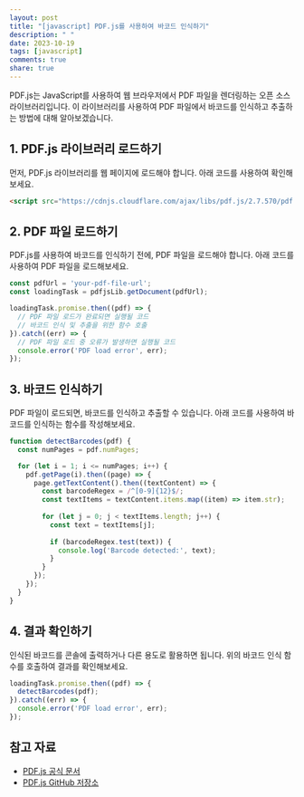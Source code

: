 ```yaml
---
layout: post
title: "[javascript] PDF.js를 사용하여 바코드 인식하기"
description: " "
date: 2023-10-19
tags: [javascript]
comments: true
share: true
---
```


PDF.js는 JavaScript를 사용하여 웹 브라우저에서 PDF 파일을 렌더링하는 오픈 소스 라이브러리입니다. 이 라이브러리를 사용하여 PDF 파일에서 바코드를 인식하고 추출하는 방법에 대해 알아보겠습니다.

## 1. PDF.js 라이브러리 로드하기

먼저, PDF.js 라이브러리를 웹 페이지에 로드해야 합니다. 아래 코드를 사용하여 확인해보세요.

```html
<script src="https://cdnjs.cloudflare.com/ajax/libs/pdf.js/2.7.570/pdf.min.js"></script>
```

## 2. PDF 파일 로드하기

PDF.js를 사용하여 바코드를 인식하기 전에, PDF 파일을 로드해야 합니다. 아래 코드를 사용하여 PDF 파일을 로드해보세요.

```javascript
const pdfUrl = 'your-pdf-file-url';
const loadingTask = pdfjsLib.getDocument(pdfUrl);

loadingTask.promise.then((pdf) => {
  // PDF 파일 로드가 완료되면 실행될 코드
  // 바코드 인식 및 추출을 위한 함수 호출
}).catch((err) => {
  // PDF 파일 로드 중 오류가 발생하면 실행될 코드
  console.error('PDF load error', err);
});
```

## 3. 바코드 인식하기

PDF 파일이 로드되면, 바코드를 인식하고 추출할 수 있습니다. 아래 코드를 사용하여 바코드를 인식하는 함수를 작성해보세요.

```javascript
function detectBarcodes(pdf) {
  const numPages = pdf.numPages;

  for (let i = 1; i <= numPages; i++) {
    pdf.getPage(i).then((page) => {
      page.getTextContent().then((textContent) => {
        const barcodeRegex = /^[0-9]{12}$/;
        const textItems = textContent.items.map((item) => item.str);
        
        for (let j = 0; j < textItems.length; j++) {
          const text = textItems[j];
          
          if (barcodeRegex.test(text)) {
            console.log('Barcode detected:', text);
          }
        }
      });
    });
  }
}
```

## 4. 결과 확인하기

인식된 바코드를 콘솔에 출력하거나 다른 용도로 활용하면 됩니다. 위의 바코드 인식 함수를 호출하여 결과를 확인해보세요.

```javascript
loadingTask.promise.then((pdf) => {
  detectBarcodes(pdf);
}).catch((err) => {
  console.error('PDF load error', err);
});
```

## 참고 자료

- [PDF.js 공식 문서](https://mozilla.github.io/pdf.js/)
- [PDF.js GitHub 저장소](https://github.com/mozilla/pdf.js)